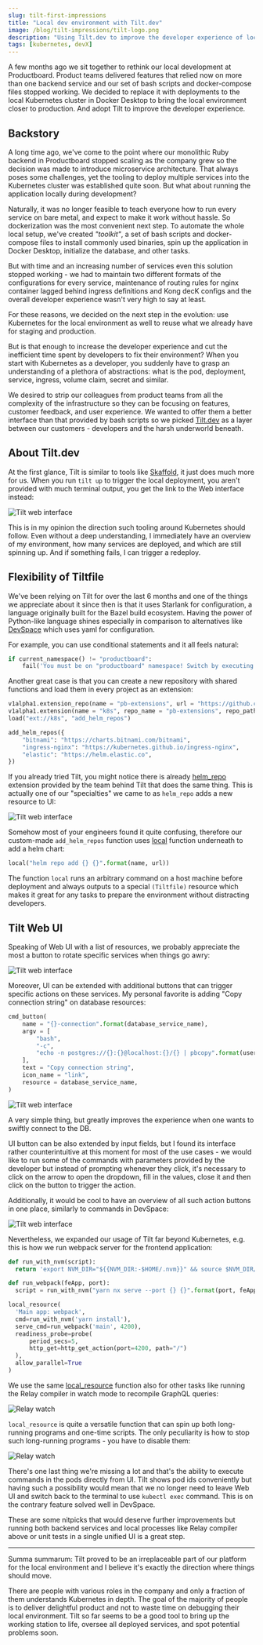 ```yaml
---
slug: tilt-first-impressions
title: "Local dev environment with Tilt.dev"
image: /blog/tilt-impressions/tilt-logo.png
description: "Using Tilt.dev to improve the developer experience of local setup"
tags: [kubernetes, devX]
---
```


A few months ago we sit together to rethink our local development at Productboard. Product teams delivered features that relied now on more than one backend service and our set of bash scripts and docker-compose files stopped working. We decided to replace it with deployments to the local Kubernetes cluster in Docker Desktop to bring the local environment closer to production. And adopt Tilt to improve the developer experience.

<!--truncate-->

## Backstory

A long time ago, we've come to the point where our monolithic Ruby backend in Productboard stopped scaling as the company grew so the decision was made to introduce microservice architecture. That always poses some challenges, yet the tooling to deploy multiple services into the Kubernetes cluster was established quite soon. But what about running the application locally during development? 

Naturally, it was no longer feasible to teach everyone how to run every service on bare metal, and expect to make it work without hassle. So dockerization was the most convenient next step. To automate the whole local setup, we've created *"toolkit"*, a set of bash scripts and docker-compose files to install commonly used binaries, spin up the application in Docker Desktop, initialize the database, and other tasks.

But with time and an increasing number of services even this solution stopped working - we had to maintain two different formats of the configurations for every service, maintenance of routing rules for nginx container lagged behind ingress definitions and Kong decK configs and the overall developer experience wasn't very high to say at least.

For these reasons, we decided on the next step in the evolution: use Kubernetes for the local environment as well to reuse what we already have for staging and production.

But is that enough to increase the developer experience and cut the inefficient time spent by developers to fix their environment? When you start with Kubernetes as a developer, you suddenly have to grasp an understanding of a plethora of abstractions: what is the pod, deployment, service, ingress, volume claim, secret and similar.

We desired to strip our colleagues from product teams from all the complexity of the infrastructure so they can be focusing on features, customer feedback, and user experience. We wanted to offer them a better interface than that provided by bash scripts so we picked [Tilt.dev](https://tilt.dev/) as a layer between our customers - developers and the harsh underworld beneath.

## About Tilt.dev

At the first glance, Tilt is similar to tools like [Skaffold](https://skaffold.dev/), it just does much more for us. When you run `tilt up` to trigger the local deployment, you aren't provided with much terminal output, you get the link to the Web interface instead:

![Tilt web interface](/blog/tilt-impressions/tilt-dashboard.png)

This is in my opinion the direction such tooling around Kubernetes should follow. Even without a deep understanding, I immediately have an overview of my environment, how many services are deployed, and which are still spinning up. And if something fails, I can trigger a redeploy.

## Flexibility of Tiltfile

We've been relying on Tilt for over the last 6 months and one of the things we appreciate about it since then is that it uses Starlank for configuration, a language originally built for the Bazel build ecosystem. Having the power of Python-like language shines especially in comparison to alternatives like [DevSpace](https://www.devspace.sh/) which uses yaml for configuration.

For example, you can use conditional statements and it all feels natural:

```python
if current_namespace() != "productboard":
    fail('You must be on "productboard" namespace! Switch by executing "kubens productboard".')
```

Another great case is that you can create a new repository with shared functions and load them in every project as an extension:

```python
v1alpha1.extension_repo(name = "pb-extensions", url = "https://github.com/productboard/our-tilt-extension")
v1alpha1.extension(name = "k8s", repo_name = "pb-extensions", repo_path = "k8s")
load("ext://k8s", "add_helm_repos")

add_helm_repos({
    "bitnami": "https://charts.bitnami.com/bitnami",
    "ingress-nginx": "https://kubernetes.github.io/ingress-nginx",
    "elastic": "https://helm.elastic.co",
})
```

If you already tried Tilt, you might notice there is already [helm_repo](https://github.com/tilt-dev/tilt-extensions/tree/master/helm_resource#helm_repo) extension provided by the team behind Tilt that does the same thing. This is actually one of our "specialties" we came to as `helm_repo` adds a new resource to UI:

![Tilt web interface](/blog/tilt-impressions/helm-repo.png)

Somehow most of your engineers found it quite confusing, therefore our custom-made `add_helm_repos` function uses [local](https://docs.tilt.dev/api.html#api.local) function underneath to add a helm chart:

```python
local("helm repo add {} {}".format(name, url))
```

The function `local` runs an arbitrary command on a host machine before deployment and always outputs to a special `(Tiltfile)` resource which makes it great for any tasks to prepare the environment without distracting developers. 

## Tilt Web UI

Speaking of Web UI with a list of resources, we probably appreciate the most a button to rotate specific services when things go awry:

![Tilt web interface](/blog/tilt-impressions/trigger-update.png)

Moreover, UI can be extended with additional buttons that can trigger specific actions on these services. My personal favorite is adding "Copy connection string" on database resources:

```python
cmd_button(
    name = "{}-connection".format(database_service_name),
    argv = [
        "bash", 
        "-c", 
        "echo -n postgres://{}:{}@localhost:{}/{} | pbcopy".format(user, password, port, dbname),
    ],
    text = "Copy connection string",
    icon_name = "link",
    resource = database_service_name,
)
```

![Tilt web interface](/blog/tilt-impressions/copy-connection.png)

A very simple thing, but greatly improves the experience when one wants to swiftly connect to the DB.

UI button can be also extended by input fields, but I found its interface rather counterintuitive at this moment for most of the use cases - we would like to run some of the commands with parameters provided by the developer but instead of prompting whenever they click, it's necessary to click on the arrow to open the dropdown, fill in the values, close it and then click on the button to trigger the action.

Additionally, it would be cool to have an overview of all such action buttons in one place, similarly to commands in DevSpace:

![Tilt web interface](/blog/tilt-impressions/devspace-commands.png)

Nevertheless, we expanded our usage of Tilt far beyond Kubernetes, e.g. this is how we run webpack server for the frontend application:

```python
def run_with_nvm(script):
  return 'export NVM_DIR="${{NVM_DIR:-$HOME/.nvm}}" && source $NVM_DIR/nvm.sh && nvm install && corepack enable && nvm use && {}'.format(script)

def run_webpack(feApp, port):
  script = run_with_nvm("yarn nx serve --port {} {}".format(port, feApp))

local_resource(
  'Main app: webpack',
  cmd=run_with_nvm('yarn install'),
  serve_cmd=run_webpack('main', 4200),
  readiness_probe=probe(
      period_secs=5,
      http_get=http_get_action(port=4200, path="/")
  ),
  allow_parallel=True
)
```

We use the same [local_resource](https://docs.tilt.dev/api.html#api.local_resource) function also for other tasks like running the Relay compiler in watch mode to recompile GraphQL queries:

![Relay watch](/blog/tilt-impressions/relay-watch.png)

`local_resource` is quite a versatile function that can spin up both long-running programs and one-time scripts. The only peculiarity is how to stop such long-running programs - you have to disable them:

![Relay watch](/blog/tilt-impressions/disable-resource.png)

There's one last thing we're missing a lot and that's the ability to execute commands in the pods directly from UI. Tilt shows pod ids conveniently but having such a possibility would mean that we no longer need to leave Web UI and switch back to the terminal to use `kubectl exec` command. This is on the contrary feature solved well in DevSpace.

These are some nitpicks that would deserve further improvements but running both backend services and local processes like Relay compiler above or unit tests in a single unified UI is a great step.

---

Summa summarum: Tilt proved to be an irreplaceable part of our platform for the local environment and I believe it's exactly the direction where things should move. 

There are people with various roles in the company and only a fraction of them understands Kubernetes in depth. The goal of the majority of people is to deliver delightful product and not to waste time on debugging their local environment. Tilt so far seems to be a good tool to bring up the working station to life, oversee all deployed services, and spot potential problems soon.
